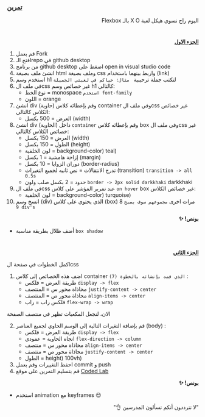 <p dir="rtl">
<h3><a href="https://github.com/kuwaitcodes/UC-web-cw-3">تمرين </a></h3></p>


<p dir="rtl">
اليوم راح نسوي هيكل لعبة X O بالـ Flexbox</p>
<h1></h1>
<p dir="rtl">
 <strong><a href="https://docs.google.com/document/d/1023yXN_P2S3_e7vzJ0kj4QXIqm7U-pkx1L-qUE5mMQA/edit">الجزء الاول</a></strong></p>


1. قم بعمل Fork
2. افتح الـrepo في github desktop
3. من برنامج github desktop اضغط على open in visual studio code
1. انشئ ملف بصيغة html وملف بصيغة css واربط بينهما باستخدام (link)
2. استخدم وسم h1 لتكتب جملة ترحيبية
` مثال: حياكم في لعبتي الجميلة`
3. في ملف الcss غير خصائص وسم h1 كالتالي:
    - نوع الخط = monospace `استخدم font-family`
    - اللون = orange
5. انشئ div (حاوية) وقم بإعطائه كلاس container وفي ملف الcss غير خصائص الكلاس كالتالي:
    - العرض = 500 بكسل (width)
6. انشئ div داخل (الحاوية) `container` وقم بإعطائه كلاس box وفي ملف الcss غير خصائص الكلاس كالتالي:
    - العرض = 150 بكسل (width)
    - الطول = 150 بكسل (height)
    - لون الخلفية = background-color) teal)
    - إزاحة هامشية = 1 بكسل (margin)
    - دوران الزوايا = 10 بكسل (border-radius)
    - تدرج الانتقالات = نص ثانيه لجميع التغيرات (transition) `transition -> all 0.5s`
    - حدود = 2 بكسل صلب ولون `border -> 2px solid darkkhaki` darkkhaki
7. في ملف الcss عند تمرير المؤشر على كلاس `on hover` box غير خصائص الكلاس:
    - لون الخلفية = background-color) turquoise)
8. انسخ وسم (div) الذي يحتوي على كلاس (box) 8 مرات اخرى `مجموعهم سوف يصبح 9 div's` 

<p dir="rtl">
<strong>بونص! ✨</strong></p>

- أضف ظلال بطريقة مناسبة `box shadow`

<h1></h1>

<p dir="rtl">
 <strong><a href="https://docs.google.com/document/d/1kbnHEY7YcWJmNOUaiURGab-6HFW-0dyDefd08m3XL8k/edit">الجزء الثاني</a></strong></p>

اكمل الخطوات في صفحة الcss

1. اضف هذه الخصائص إلى كلاس container `الذي قمت بإنشائه بالخطوة (7)`   :
    - طريقة العرض = فلكس `display -> flex`
    - محاذاة محور س = المنتصف `justify-content -> center`
    - محاذاة محور ص = المنتصف `align-items -> center`
    - فلكس راب = راب `flex-wrap -> wrap`

الان، لنجعل المكعبات تظهر في منتصف الصفحة</br>

2. قم بإضافة التغيرات التالية إلى الوسم الحاوي لجميع العناصر (body) :
    - طريقة العرض = فلكس `display -> flex`
    - اتجاه الحاوية = عمودي `flex-direction -> column`
    - محاذاة محور س = منتصف `align-items -> center`
    - محاذاة محور ص = منتصف `justify-content -> center`<br>
    - الطول = height) 100vh)
3. احفظ التغييرات وقم بعمل commit و push 
4. قم بتسليم التمرين على موقع <a href="https://lab.joincoded.com/dashboard/tasks">Coded Lab</a>



 <p dir="rtl">
<strong>بونص! ✨</strong></p>

- استخدم animation مع keyframes 😍


 <p dir="rtl">
"لا تترددون أنكم تسألون المدرسين 👌"
</p>
